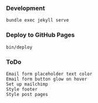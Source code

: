 ### Development

    bundle exec jekyll serve

### Deploy to GitHub Pages

    bin/deploy

### ToDo

    Email form placeholder text color
    Email form button glow on hover
    Set up mailchimp
    Style footer
    Style post pages
